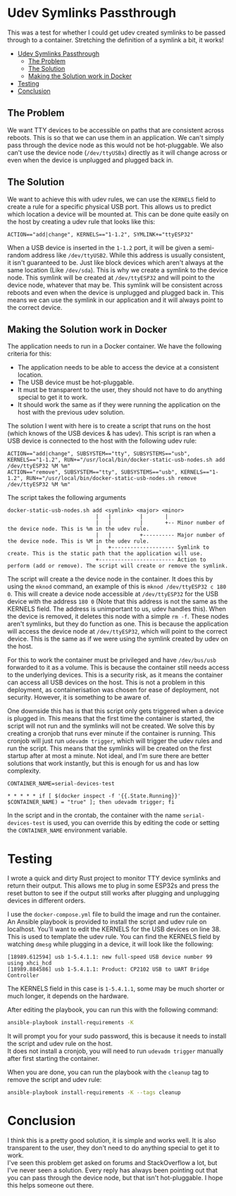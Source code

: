 # Udev Symlinks Passthrough
This was a test for whether I could get udev created symlinks to be passed through to a container. Stretching the definition of a symlink a bit, it works!

- [Udev Symlinks Passthrough](#udev-symlinks-passthrough)
  - [The Problem](#the-problem)
  - [The Solution](#the-solution)
  - [Making the Solution work in Docker](#making-the-solution-work-in-docker)
- [Testing](#testing)
- [Conclusion](#conclusion)

## The Problem
We want TTY devices to be accessible on paths that are consistent across reboots. This is so that we can use them in an application. We can't simply pass through the device node as this would not be hot-pluggable. We also can't use the device node (`/dev/ttyUSBx`) directly as it will change across or even when the device is unplugged and plugged back in.  

## The Solution
We want to achieve this with udev rules, we can use the `KERNELS` field to create a rule for a specific physical USB port. This allows us to predict which location a device will be mounted at. This can be done quite easily on the host by creating a udev rule that looks like this:
```
ACTION=="add|change", KERNELS=="1-1.2", SYMLINK+="ttyESP32"
```
When a USB device is inserted in the `1-1.2` port, it will be given a semi-random address like `/dev/ttyUSB2`. While this address is usually consistent, it isn't guaranteed to be. Just like block devices which aren't always at the same location (Like `/dev/sda`). This is why we create a symlink to the device node. This symlink will be created at `/dev/ttyESP32` and will point to the device node, whatever that may be. This symlink will be consistent across reboots and even when the device is unplugged and plugged back in. This means we can use the symlink in our application and it will always point to the correct device.

## Making the Solution work in Docker
The application needs to run in a Docker container. We have the following criteria for this:
 - The application needs to be able to access the device at a consistent location.
 - The USB device must be hot-pluggable.
 - It must be transparent to the user, they should not have to do anything special to get it to work. 
 - It should work the same as if they were running the application on the host with the previous udev solution.

The solution I went with here is to create a script that runs on the host (which knows of the USB devices & has udev). This script is ran when a USB device is connected to the host with the following udev rule:
```
ACTION=="add|change", SUBSYSTEM=="tty", SUBSYSTEMS=="usb", KERNELS=="1-1.2", RUN+="/usr/local/bin/docker-static-usb-nodes.sh add /dev/ttyESP32 %M %m"
ACTION=="remove", SUBSYSTEM=="tty", SUBSYSTEMS=="usb", KERNELS=="1-1.2", RUN+="/usr/local/bin/docker-static-usb-nodes.sh remove /dev/ttyESP32 %M %m"
```

The script takes the following arguments
```
docker-static-usb-nodes.sh add <symlink> <major> <minor>
                            |   |         |       |
                            |   |         |       +-- Minor number of the device node. This is %m in the udev rule.
                            |   |         +---------- Major number of the device node. This is %M in the udev rule.
                            |   +-------------------- Symlink to create. This is the static path that the application will use.
                            +------------------------ Action to perform (add or remove). The script will create or remove the symlink.
```

The script will create a the device node in the container. It does this by using the `mknod` command, an example of this is `mknod /dev/ttyESP32 c 180 0`. This will create a device node accessible at `/dev/ttyESP32` for the USB device with the address `180 0` (Note that this address is not the same as the KERNELS field. The address is unimportant to us, udev handles this). When the device is removed, it deletes this node with a simple `rm -f`. These nodes aren't symlinks, but they do function as one. This is because the application will access the device node at `/dev/ttyESP32`, which will point to the correct device. This is the same as if we were using the symlink created by udev on the host.

For this to work the container must be privileged and have `/dev/bus/usb` forwarded to it as a volume. This is because the container still needs access to the underlying devices. This is a security risk, as it means the container can access all USB devices on the host. This is not a problem in this deployment, as containerisation was chosen for ease of deployment, not security. However, it is something to be aware of.

One downside this has is that this script only gets triggered when a device is plugged in. This means that the first time the container is started, the script will not run and the symlinks will not be created. We solve this by creating a cronjob that runs ever minute if the container is running. This cronjob will just run `udevadm trigger`, which will trigger the udev rules and run the script. This means that the symlinks will be created on the first startup after at most a minute. Not ideal, and I'm sure there are better solutions that work instantly, but this is enough for us and has low complexity.
```cron
CONTAINER_NAME=serial-devices-test

* * * * * if [ $(docker inspect -f '{{.State.Running}}' $CONTAINER_NAME) = "true" ]; then udevadm trigger; fi
```

In the script and in the crontab, the container with the name `serial-devices-test` is used, you can override this by editing the code or setting the `CONTAINER_NAME` environment variable.

# Testing
I wrote a quick and dirty Rust project to monitor TTY device symlinks and return their output. This allows me to plug in some ESP32s and press the reset button to see if the output still works after plugging and unplugging devices in different orders.  

I use the `docker-compose.yml` file to build the image and run the container. An Ansible playbook is provided to install the script and udev rule on localhost. You'll want to edit the KERNELS for the USB devices on line 38. This is used to template the udev rule. You can find the KERNELS field by watching `dmesg` while plugging in a device, it will look like the following:
```
[18989.612594] usb 1-5.4.1.1: new full-speed USB device number 99 using xhci_hcd
[18989.884586] usb 1-5.4.1.1: Product: CP2102 USB to UART Bridge Controller
```
The KERNELS field in this case is `1-5.4.1.1`, some may be much shorter or much longer, it depends on the hardware.  

After editing the playbook, you can run this with the following command:
```bash
ansible-playbook install-requirements -K
```

It will prompt you for your sudo password, this is because it needs to install the script and udev rule on the host.  
It does not install a cronjob, you will need to run `udevadm trigger` manually after first starting the container.  

When you are done, you can run the playbook with the `cleanup` tag to remove the script and udev rule:
```bash
ansible-playbook install-requirements -K --tags cleanup
```

# Conclusion
I think this is a pretty good solution, it is simple and works well. It is also transparent to the user, they don't need to do anything special to get it to work.  
I've seen this problem get asked on forums and StackOverflow a lot, but I've never seen a solution. Every reply has always been pointing out that you can pass through the device node, but that isn't hot-pluggable. I hope this helps someone out there.  

